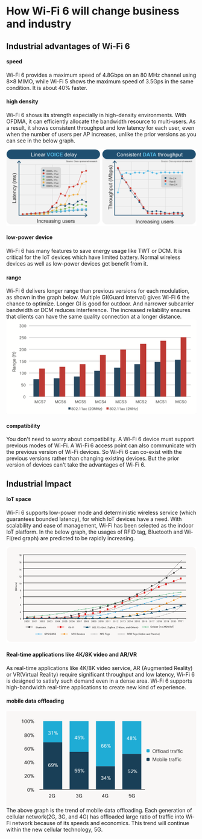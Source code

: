 # How Wi-Fi 6 will change business and industry
## Industrial advantages of Wi-Fi 6
#### speed
Wi-Fi 6 provides a maximum speed of 4.8Gbps on an 80 MHz channel using 8×8 MIMO, while Wi-Fi 5 shows the maximum speed of 3.5Gps in the same condition. It is about 40% faster.

#### high density
Wi-Fi 6 shows its strength especially in high-density environments. With OFDMA, it can efficiently allocate the bandwidth resource to multi-users. As a result, it shows consistent throughput and low latency for each user, even when the number of users per AP increases, unlike the prior versions as you can see in the below graph.

![capacity](assets/images/4-2-capacity.png)

#### low-power device
Wi-Fi 6 has many features to save energy usage like TWT or DCM. It is critical for the IoT devices which have limited battery. Normal wireless devices as well as low-power devices get benefit from it.

#### range
Wi-Fi 6 delivers longer range than previous versions for each modulation, as shown in the graph below. Multiple GI(Guard Interval) gives Wi-Fi 6 the chance to optimize. Longer GI is good for outdoor. And narrower subcarrier bandwidth or DCM reduces interference. The increased reliability ensures that clients can have the same quality connection at a longer distance.
![range](assets/images/4-3-range.png)

#### compatibility
You don't need to worry about compatibility. A Wi-Fi 6 device must support previous modes of Wi-Fi. A Wi-Fi 6 access point can also communicate with the previous version of Wi-Fi devices. So Wi-Fi 6 can co-exist with the previous versions rather than changing existing devices. But the prior version of devices can't take the advantages of Wi-Fi 6.

## Industrial Impact
#### IoT space
Wi-Fi 6 supports low-power mode and deterministic wireless service (which guarantees bounded latency), for which IoT devices have a need. With scalability and ease of management, Wi-Fi has been selected as the indoor IoT platform. In the below graph, the usages of RFID tag, Bluetooth and Wi-Fi(red graph) are predicted to be rapidly increasing.

![IoT](assets/images/4-4-IoT.png)

#### Real-time applications like 4K/8K video and AR/VR
As real-time applications like 4K/8K video service, AR (Augmented Reality) or VR(Virtual Reality) require significant throughput and low latency, Wi-Fi 6 is designed to satisfy such demand even in a dense area. Wi-Fi 6 supports high-bandwidth real-time applications to create new kind of experience.

#### mobile data offloading
![offload](assets/images/4-5-offload.png)
The above graph is the trend of mobile data offloading. Each generation of cellular network(2G, 3G, and 4G) has offloaded large ratio of traffic into Wi-Fi network because of its speeds and economics. This trend will continue within the new cellular technology, 5G.
